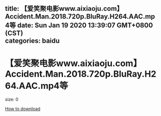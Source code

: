 
title: 【爱笑聚电影www.aixiaoju.com】Accident.Man.2018.720p.BluRay.H264.AAC.mp4等
date: Sun Jan 19 2020 13:39:07 GMT+0800 (CST)    
categories: baidu
---

# 【爱笑聚电影www.aixiaoju.com】Accident.Man.2018.720p.BluRay.H264.AAC.mp4等
size: 0
 
 

[How to download](https://bpcam.bemobtrk.com/go/2ceec3aa-1ca2-46d6-b9ff-aaa5c184517c?jno=2410)